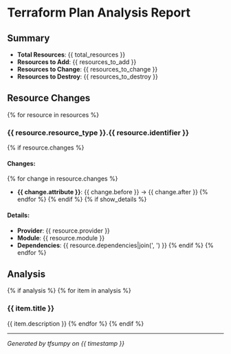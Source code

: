 # Terraform Plan Analysis Report

## Summary
- **Total Resources**: {{ total_resources }}
- **Resources to Add**: {{ resources_to_add }}
- **Resources to Change**: {{ resources_to_change }}
- **Resources to Destroy**: {{ resources_to_destroy }}

## Resource Changes
{% for resource in resources %}
### {{ resource.resource_type }}.{{ resource.identifier }}
{% if resource.changes %}
#### Changes:
{% for change in resource.changes %}
- **{{ change.attribute }}**: {{ change.before }} → {{ change.after }}
{% endfor %}
{% endif %}
{% if show_details %}
#### Details:
- **Provider**: {{ resource.provider }}
- **Module**: {{ resource.module }}
- **Dependencies**: {{ resource.dependencies|join(', ') }}
{% endif %}
{% endfor %}

## Analysis
{% if analysis %}
{% for item in analysis %}
### {{ item.title }}
{{ item.description }}
{% endfor %}
{% endif %}

---
*Generated by tfsumpy on {{ timestamp }}* 